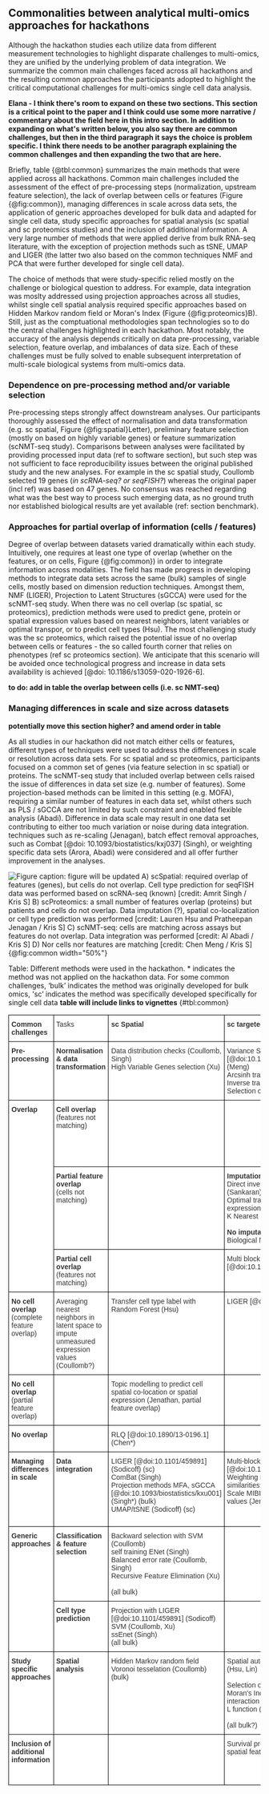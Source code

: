 ## Commonalities between analytical multi-omics approaches for hackathons

Although the hackathon studies each utilize data from different measurement technologies to highlight disparate challenges to multi-omics, they are unified by the underlying problem of data integration. We summarize the common main challenges faced across all hackathons and the resulting common approaches the participants adopted  to highlight the critical computational challenges for multi-omics single cell data analysis.

**Elana - I think there's room to expand on these two sections. This section is a critical point to the paper and I think could use some more narrative / commentary about the field here in this intro section. In addition to expanding on what's written below, you also say there are common challenges, but then in the third paragraph it says the choice is problem specific. I think there needs to be another paragraph explaining the common challenges and then expanding the two that are here.**

Briefly, table {@tbl:common} summarizes the main methods that were applied across all hackathons. Common main challenges included the assessment of the effect of pre-processing steps (normalization, upstream feature selection), the lack of overlap between cells or features (Figure {@fig:common}), managing differences in scale across data sets, the application of generic approaches developed for bulk data and adapted for single cell data, study specific approaches for spatial analysis (sc spatial and sc proteomics studies) and the inclusion of additional information. A very large number of methods that were applied derive from bulk RNA-seq literature, with the exception of projection methods such as tSNE, UMAP and LIGER (the latter two also based on the common techniques NMF and PCA that were further developed for single cell data).

The choice of methods that were study-specific relied mostly on the challenge or biological question to address. For example, data integration was moslty addressed using projection approaches across all studies, whilst single cell spatial analysis required specific approaches based on Hidden Markov random field or Moran's Index (Figure {@fig:proteomics}B). Still, just as the comptuational methodologies span technologies so to do the central challenges highlighted in each hackathon. Most notably, the accuracy of the analysis depends critically on data pre-processing, variable selection, feature overlap, and imbalances of data size. Each of these challenges must be fully solved to enable subsequent interpretation of multi-scale biological systems from multi-omics data. 

<!--
 - **Table** describes method, foundation in the context of previous bulk and single cell literature, and technology dependence
    - Attempts to tweak existing methods and challenges associated in hackathons
    - List methods that are either technology dependent (e.g. spatial) vs universal and how to choose them
-->

### Dependence on pre-processing method and/or variable selection
Pre-processing steps strongly affect downstream analyses. Our participants thoroughly assessed the effect of normalisation and data transformation (e.g. sc spatial, Figure {@fig:spatial}Letter), preliminary feature selection (mostly on based on highly variable genes) or feature summarization (scNMT-seq study). Comparisons between analyses were facilitated by providing processed input data (ref to software section), but such step was not sufficient to face reproducibility issues between the original published study and the new analyses. For example in the sc spatial study, Coullomb selected 19 genes (*in scRNA-seq? or seqFISH?*) whereas the original paper (incl ref) was based on 47 genes. No consensus was reached regarding what was the best way to process such emerging data, as no ground truth nor established biological results are yet available (ref: section benchmark).


### Approaches for partial overlap of information (cells / features)
Degree of overlap between datasets varied dramatically within each study. Intuitively, one requires at least one type of overlap (whether on the features, or on cells, Figure {@fig:common}) in order to integrate information across modalities. The field has made progress in developing methods to integrate data sets across the same (bulk) samples of single cells, mostly based on dimension reduction techniques. Amongst them, NMF (LIGER), Projection to Latent Structures (sGCCA) were used for the scNMT-seq study. When there was no cell overlap (sc spatial, sc proteomics), prediction methods were used to predict gene, protein or spatial expression values based on nearest neighbors, latent variables or optimal transpor, or to predict cell types (Hsu). The most challenging study was the sc proteomics, which raised the potential issue of no overlap between cells or features - the so called fourth corner that relies on phenotypes (ref sc proteomics section). We anticipate that this scenario will be avoided once technological progress and increase in data sets availability is achieved [@doi: 10.1186/s13059-020-1926-6]. 

**to do: add in table the overlap between cells (i.e. sc NMT-seq)**

<!--
- Overlap in each study
  - seqFish: same features but not cells; scProt: same proteins, not cells but similar patients; scNMT-seq: same cells but not features
  - How it was solved (Table)
- Anchoring information across datasets or studies is needed (Figure)
- Incorporation of existing biological knowledge
  - ‘From discovery to detection’ (Meuleman + debrief), time is ripe to include more knowledge in our data driven approaches
- Challenge: Partial cell overlap (but no features matching) and No overlap were not addressed
-->

### Managing differences in scale and size across datasets
**potentially move this section higher? and amend order in table**

As all studies in our hackathon did not match either cells or features, different types of techniques were used to address the differences in scale or resolution across data sets. For sc spatial and sc proteomics, participants focused on a common set of genes (via feature selection in sc spatial) or proteins. The scNMT-seq study that included overlap between cells raised the issue of differences in data set size (e.g. number of features). Some projection-based methods can be limited in this setting (e.g. MOFA), requiring a similar number of features in each data set, whilst others such as PLS / sGCCA are not limited by such constraint and enabled flexible analysis (Abadi). Difference in data scale may result in one data set contributing to either too much variation or noise during data integration. techniques such as re-scaling (Jenagan), batch effect removal approaches, such as Combat [@doi: 10.1093/biostatistics/kxj037] (Singh), or weighting specific data sets (Arora, Abadi) were considered and all offer further improvement in the analyses.


![Figure caption: **figure will be updated**
A) scSpatial: required overlap of features (genes), but cells do not overlap. Cell type prediction for seqFISH data was performed based on scRNA-seq (known) [credit: Amrit Singh / Kris S]
B) scProteomics: a small number of features overlap (proteins) but patients and cells do not overlap. Data imputation (?), spatial co-localization or cell type prediction was performed   [credit: Lauren Hsu and Pratheepan Jenagan / Kris S]
C) scNMT-seq: cells are matching across assays but features do not overlap. Data integration was performed [credit: Al Abadi / Kris S]
D) Nor cells nor features are matching  [credit: Chen Meng / Kris S]](images/summary_fig_person.png){@fig:common width="50%"}


Table: Different methods were used in the hackathon. * indicates the method was not applied on the hackathon data. For some common challenges, ‘bulk’ indicates the method was originally developed for bulk omics, 'sc’ indicates the method was specifically developed specifically for single cell data **table will include links to vignettes** {#tbl:common}

<style type="text/css">
.tg  {border-collapse:collapse;border-spacing:0;}
.tg td{border-color:black;border-style:solid;border-width:1px;font-family:Arial, sans-serif;font-size:14px;
  overflow:hidden;padding:10px 5px;word-break:normal;}
.tg th{border-color:black;border-style:solid;border-width:1px;font-family:Arial, sans-serif;font-size:14px;
  font-weight:normal;overflow:hidden;padding:10px 5px;word-break:normal;}
.tg .tg-c8qn{background-color:#ffffff;color:#333333;font-weight:bold;text-align:left;vertical-align:top}
.tg .tg-7euo{background-color:#ffffff;color:#333333;text-align:left;vertical-align:top}
</style>
<table class="tg">
<thead>
  <tr>
    <th class="tg-c8qn"><span style="font-weight:700;font-style:normal;text-decoration:none">Common challenges</span></th>
    <th class="tg-7euo"><span style="font-weight:400;font-style:normal;text-decoration:none">Tasks</span></th>
    <th class="tg-c8qn"><span style="font-weight:700;font-style:normal;text-decoration:none">sc Spatial</span></th>
    <th class="tg-c8qn"><span style="font-weight:700;font-style:normal;text-decoration:none">sc targeted proteomics</span></th>
    <th class="tg-c8qn"><span style="font-weight:700;font-style:normal;text-decoration:none">sc NMT-seq</span></th>
  </tr>
</thead>
<tbody>
  <tr>
    <td class="tg-7euo"><span style="font-weight:700;font-style:normal;text-decoration:none">Pre-processing </span></td>
    <td class="tg-7euo"><span style="font-weight:700;font-style:normal;text-decoration:none">Normalisation & data transformation</span></td>
    <td class="tg-7euo"><span style="font-weight:400;font-style:normal;text-decoration:none">Data distribution checks (Coullomb, Singh)</span><br><span style="font-weight:400;font-style:normal;text-decoration:none">High Variable Genes selection (Xu)</span></td>
    <td class="tg-7euo"><span style="font-weight:400;font-style:normal;text-decoration:none">Variance Stabilization Normalisation [@doi:10.1093/bioinformatics/18.suppl_1.s96] (Meng)</span><br>
     <span style="font-weight:400;font-style:normal;text-decoration:none">Arcsinh transformation  (Jeganathan).</span><br>
     <span style="font-weight:400;font-style:normal;text-decoration:none">Inverse transformation (Jenagan)</span><br>
     <span style="font-weight:400;font-style:normal;text-decoration:none">Selection of patients (Jenagan)</span></td>
    <td class="tg-7euo"><span style="font-weight:400;font-style:normal;text-decoration:none">Summaries of DNA measurements (input data provided in hackathon)</span><br></td>
  </tr>
  <tr>
    <td class="tg-c8qn" rowspan="4"><span style="font-weight:700;font-style:normal;text-decoration:none">Overlap</span></td>
   <tr>
    <td class="tg-c8qn"><span style="font-weight:700;font-style:normal;text-decoration:none"> Cell overlap<br> </span>
     <span style="font-weight:400;font-style:normal;text-decoration:none">(features not matching)</span>
   </td>
    <td class="tg-7euo"></td>
    <td class="tg-7euo"></td>
    <td class="tg-7euo">
     <span style="font-weight:700;font-style:normal;text-decoration:none">Dimension reduction and projection methods:</span><br>
     <span style="font-weight:400;font-style:normal;text-decoration:none">LIGER [@doi:10.1101/459891] (Welch) (sc)</span><br>
     <span style="font-weight:400;font-style:normal;text-decoration:none">sGCCA [@doi:10.1093/biostatistics/kxu001](Abadi) (bulk)</span><br>
    </td>
  </tr>
    <td class="tg-c8qn">
     <span style="font-weight:700;font-style:normal;text-decoration:none">Partial feature overlap <br></span>
     <span style="font-weight:400;font-style:normal;text-decoration:none">(cells not matching)</span></td>
    <td class="tg-7euo"></td>
    <td class="tg-c8qn">
     <span style="font-weight:700;font-style:normal;text-decoration:none">Imputation: </span><br>
     <span style="font-weight:400;font-style:normal;text-decoration:none">Direct inversion with latent variables (Sankaran)</span><br>
     <span style="font-weight:400;font-style:normal;text-decoration:none">Optimal transport to predict protein expression (Lin)</span><br>
     <span style="font-weight:400;font-style:normal;text-decoration:none">K Nearest Neighbor averaging (Jenathan*)</span><br><br>
     <span style="font-weight:700;font-style:normal;text-decoration:none">No imputation:</span><br>
     <span style="font-weight:400;font-style:normal;text-decoration:none">Biological Network Interaction (Foster*)</span>
   </td>
    <td class="tg-7euo"></td>
 </tr>
  <tr>
    <td class="tg-c8qn"><span style="font-weight:700;font-style:normal;text-decoration:none">Partial cell overlap <br> </span>
     <span style="font-weight:400;font-style:normal;text-decoration:none">(features not matching)</span>
   </td>
    <td class="tg-7euo"></td>
    <td class="tg-7euo"><span style="font-weight:400;font-style:normal;text-decoration:none">Multi block PCA [@doi:10.18129/B9.bioc.mogsa] (Meng*)</span></td>
    <td class="tg-7euo"></td>
  </tr>
  <tr>
    <td class="tg-c8qn"><span style="font-weight:700;font-style:normal;text-decoration:none">No cell overlap </span><br>
     <span style="font-weight:400;font-style:normal;text-decoration:none"> (complete feature overlap)</span></td>
    <td class="tg-7euo"><span style="font-weight:400;font-style:normal;text-decoration:none">Averaging nearest neighbors in latent space to impute unmeasured expression values (Coullomb?)</span></td>
    <td class="tg-7euo">
     <span style="font-weight:400;font-style:normal;text-decoration:none">Transfer cell type label with Random Forest (Hsu)</span>
   </td>
    <td class="tg-7euo"><span style="font-weight:400;font-style:normal;text-decoration:none">LIGER [@doi:10.1101/459891] (Welch)</span></td>
  </tr>
   <tr>
    <td class="tg-c8qn"><span style="font-weight:700;font-style:normal;text-decoration:none">No cell overlap </span><br>
     <span style="font-weight:400;font-style:normal;text-decoration:none"> (partial feature overlap)</span></td>
    <td class="tg-7euo"></td>
    <td class="tg-7euo">
     <span style="font-weight:400;font-style:normal;text-decoration:none">Topic modelling to predict cell spatial co-location or spatial expression (Jenathan, partial feature overlap)</span><br></td>
    <td class="tg-7euo"></td>
  </tr>
  <tr>
    <td class="tg-c8qn"><span style="font-weight:700;font-style:normal;text-decoration:none"> No overlap</span></td>
    <td class="tg-7euo"></td>
    <td class="tg-7euo"><span style="font-weight:400;font-style:normal;text-decoration:none">RLQ [@doi:10.1890/13-0196.1] (Chen*)</span></td>
    <td class="tg-7euo"></td>
  </tr>
   <tr>
    <td class="tg-c8qn">
     <span style="font-weight:700;font-style:normal;text-decoration:none">Managing differences in scale</span><br></td>
    <td class="tg-7euo">
     <span style="font-weight:700;font-style:normal;text-decoration:none">Data integration</span></td>
    <td class="tg-7euo">
     <span style="font-weight:400;font-style:normal;text-decoration:none">LIGER [@doi:10.1101/459891] (Sodicoff) (sc)</span><br>
     <span style="font-weight:400;font-style:normal;text-decoration:none">ComBat (Singh)</span><br>
     <span style="font-weight:400;font-style:normal;text-decoration:none">Projection methods MFA, sGCCA [@doi:10.1093/biostatistics/kxu001] (Singh*) (bulk)</span><br>
     <span style="font-weight:400;font-style:normal;text-decoration:none">UMAP/tSNE (Sodicoff) (sc)</span>
 </td>
    <td class="tg-7euo">
     <span style="font-weight:400;font-style:normal;text-decoration:none">Multi-block PCA [@doi:10.18129/B9.bioc.mogsa]</span><br>
     <span style="font-weight:400;font-style:normal;text-decoration:none">Weighting matrices based on their similarities: STATIS, MFA (Chen*)(bulk)</span><br>
     <span style="font-weight:400;font-style:normal;text-decoration:none">Scale MIBI-TOF to the range of CyTOF values (Jenagan)</span></td>
    <td class="tg-7euo">
     <span style="font-weight:400;font-style:normal;text-decoration:none">LIGER [@doi:10.1101/459891] (Welch) (sc)</span><br>
     <span style="font-weight:400;font-style:normal;text-decoration:none">Projection method sGCCA [@doi:10.1093/biostatistics/kxu001](Abadi) (bulk)</span><br>
     <span style="font-weight:400;font-style:normal;text-decoration:none">Multi Omics Supervised Integrative Clustering with weights (Arora) (bulk)</span></td>
  </tr>
  
  <tr>
    <td class="tg-c8qn" rowspan="2">
     <span style="font-weight:700;font-style:normal;text-decoration:none">Generic approaches </span></td>
    <td class="tg-c8qn">
     <span style="font-weight:700;font-style:normal;text-decoration:none">Classification &amp; feature selection</span></td>
    <td class="tg-7euo">
     <span style="font-weight:400;font-style:normal;text-decoration:none">Backward selection with SVM (Coullomb)</span><br>
     <span style="font-weight:400;font-style:normal;text-decoration:none">self training ENet (Singh)</span><br>
     <span style="font-weight:400;font-style:normal;text-decoration:none">Balanced error rate (Coullomb, Singh)</span><br>
     <span style="font-weight:400;font-style:normal;text-decoration:none">Recursive Feature Elimination (Xu)</span><br><br>
     <span style="font-weight:400;font-style:normal;text-decoration:none">(all bulk)</span></td>
    <td class="tg-7euo"></td>
    <td class="tg-7euo">
     <span style="font-weight:400;font-style:normal;text-decoration:none">Multi Omics Supervised Integrative Clustering (Arora) (bulk)</span><br>
     <span style="font-weight:400;font-style:normal;text-decoration:none">Lasso penalization in regression-type models (bulk)</span><br></td>
  </tr>
  <tr>
    <td class="tg-c8qn"><span style="font-weight:700;font-style:normal;text-decoration:none">Cell type prediction</span></td>
    <td class="tg-7euo"><span style="font-weight:400;font-style:normal;text-decoration:none">Projection with LIGER [@doi:10.1101/459891] (Sodicoff)</span><br><span style="font-weight:400;font-style:normal;text-decoration:none">SVM (Coullomb, Xu)</span><br><span style="font-weight:400;font-style:normal;text-decoration:none">ssEnet (Singh) </span><br><span style="font-weight:400;font-style:normal;text-decoration:none">(all bulk)</span></td>
    <td class="tg-7euo"></td>
    <td class="tg-7euo"></td>
  </tr>
  
  <tr>
    <td class="tg-c8qn"><span style="font-weight:700;font-style:normal;text-decoration:none">Study specific approaches</span></td>
    <td class="tg-c8qn"><span style="font-weight:700;font-style:normal;text-decoration:none">Spatial analysis</span><br><br><br><br></td>
    <td class="tg-7euo"><span style="font-weight:400;font-style:normal;text-decoration:none">Hidden Markov random field </span><br><span style="font-weight:400;font-style:normal;text-decoration:none">Voronoi tesselation (Coullomb) (bulk)</span></td>
    <td class="tg-7euo"><span style="font-weight:400;font-style:normal;text-decoration:none">Spatial autocorrelation with Moran's Index (Hsu, Lin)</span><br><br><span style="font-weight:400;font-style:normal;text-decoration:none">Selection of spatial discriminative features:</span><br><span style="font-weight:400;font-style:normal;text-decoration:none">Moran's Index, NN correlation, Cell type</span><br><span style="font-weight:400;font-style:normal;text-decoration:none">interaction composition, </span><br><span style="font-weight:400;font-style:normal;text-decoration:none">L function (Lin)</span><br><br>
     <span style="font-weight:400;font-style:normal;text-decoration:none">(all bulk?)</span></td>
    <td class="tg-7euo"></td>
  </tr>
  
  <tr>
    <td class="tg-c8qn"><span style="font-weight:700;font-style:normal;text-decoration:none">Inclusion of additional information </span></td>
    <td class="tg-7euo"><span style="font-weight:400;font-style:normal;text-decoration:none"> </span></td>
    <td class="tg-7euo"></td>
    <td class="tg-7euo"><span style="font-weight:400;font-style:normal;text-decoration:none">Survival prediction: Cox regression based on spatial features (Lin)</span></td>
    <td class="tg-7euo"><span style="font-weight:400;font-style:normal;text-decoration:none">Include annotated hypersensitive sites index to anchor new/unseen data from DNase-seq, (sc)ATAC-seq, scNMT-seq, for </span><span style="font-weight:400;font-style:italic;text-decoration:none">de novo</span><span style="font-weight:400;font-style:normal;text-decoration:none"> peak calling (Meuleman*) (bulk)</span></td>
  </tr>
</tbody>
</table>
